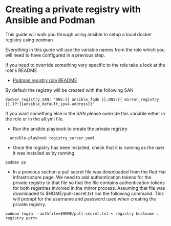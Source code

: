 # Creating a private registry with Ansible and Podman

This guide will walk you through using ansible to setup a local docker registry using podman

Everything in this guide will use the variable names from the role which you will need to have configured in a previous step.

If you need to override something very specific to the role take a look at the role's README

- [Podman registry role README](../roles/podman_registry/README.md)

By default the registry will be created with the following SAN
```
docker_registry_SAN: 'DNS:{{ ansible_fqdn }},DNS:{{ mirror_registry }},IP:{{ansible_default_ipv4.address}}'
```

If you want something else in the SAN please override this variable either in the role or in the all.yml file.


- Run the ansible playbook to create the private registry

```
  ansible-playbook registry_server.yaml
```

- Once the registry has been installed, check that it is running as the user it was installed as by running
```
podman ps
```

- In a previous section a pull secret file was downloaded from the Red Hat infrastructure page. We need to add authentication tokens for the private registry to that file so that the file contains authentication tokens for both registries involved in the mirror process. Assuming that file was downloaded to $HOME/pull-secret.txt run the following command. This will prompt for the username and password used when creating the private registry.

```
podman login --authfile=$HOME/pull-secret.txt < registry hostname : registry port>
```